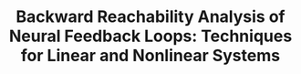---
title: "Backward Reachability Analysis of Neural Feedback Loops: Techniques for Linear and Nonlinear Systems"
authors: "Nicholas Rober, Sydney M. Katz, Chelsea Sidrane, Esen Yel, Michael Everett, Mykel J. Kochenderfer, Jonathan P. How"
venue: ""
year: "2022"
status: "in review"
arxiv: "https://arxiv.org/abs/2209.14076"
official_link: ""
doi: ""
volume: ""
number: ""
pages: ""
publisher: ""
month: "12"
address: ""
type: "journal"
school: ""
awards: ""
notes: ""
include_on_website: true
image: "rober22_ojcs.png"
links_to_code: "https://github.com/mit-acl/nn_robustness_analysis"
links_to_video: ""
collection: publications
permalink: /publication/2022-12-Rober22_OJCS.html
---